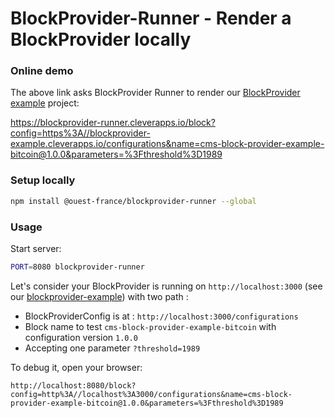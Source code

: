 # BlockProvider-Runner - Render a BlockProvider locally

### Online demo

The above link asks BlockProvider Runner to render our [BlockProvider example](https://github.com/Ouest-France/platform/tree/master/packages/blockprovider-example) project:

https://blockprovider-runner.cleverapps.io/block?config=https%3A//blockprovider-example.cleverapps.io/configurations&name=cms-block-provider-example-bitcoin@1.0.0&parameters=%3Fthreshold%3D1989

### Setup locally

```sh
npm install @ouest-france/blockprovider-runner --global
```

### Usage

Start server:

```sh
PORT=8080 blockprovider-runner
```

Let's consider your BlockProvider is running on `http://localhost:3000` (see our
[blockprovider-example](https://github.com/Ouest-France/platform/tree/master/packages/blockprovider-example)) with two path :

* BlockProviderConfig is at : `http://localhost:3000/configurations`
* Block name to test `cms-block-provider-example-bitcoin` with configuration
  version `1.0.0`
* Accepting one parameter `?threshold=1989`

To debug it, open your browser:

```
http://localhost:8080/block?config=http%3A//localhost%3A3000/configurations&name=cms-block-provider-example-bitcoin@1.0.0&parameters=%3Fthreshold%3D1989
```
